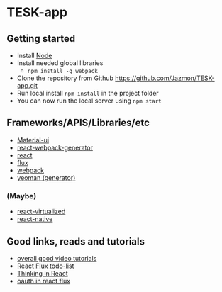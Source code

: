 # TESK-app

## Getting started
* Install [Node](https://nodejs.org/en/)
* Install needed global libraries
  * `npm install -g webpack`
* Clone the repository from Github https://github.com/Jazmon/TESK-app.git
* Run local install `npm install` in the project folder
* You can now run the local server using `npm start`

## Frameworks/APIS/Libraries/etc
* [Material-ui](http://www.material-ui.com/)
* [react-webpack-generator](https://github.com/newtriks/generator-react-webpack)
* [react](https://facebook.github.io/react/index.html)
* [flux](https://facebook.github.io/flux/)
* [webpack](https://webpack.github.io/)
* [yeoman (generator)](http://yeoman.io/)

### (Maybe)
* [react-virtualized](https://github.com/bvaughn/react-virtualized "react-virtualized")
* [react-native](https://facebook.github.io/react-native/)

## Good links, reads and tutorials
* [overall good video tutorials](https://www.youtube.com/user/learncodeacademy/videos)
* [React Flux todo-list](https://facebook.github.io/flux/docs/todo-list.html#content)
* [Thinking in React](https://facebook.github.io/react/docs/thinking-in-react.html)
* [oauth in react flux](https://auth0.com/blog/2015/04/09/adding-authentication-to-your-react-flux-app/)
